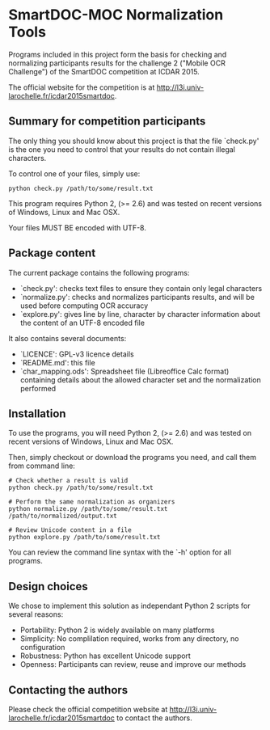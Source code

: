 # SmartDOC-MOC Normalization Tools

Programs included in this project form the basis for checking and normalizing participants results for the challenge 2 ("Mobile OCR Challenge") of the SmartDOC competition at ICDAR 2015.

The official website for the competition is at <http://l3i.univ-larochelle.fr/icdar2015smartdoc>.


## Summary for competition participants

The only thing you should know about this project is that the file `check.py' is the one you need to control that your results do not contain illegal characters.

To control one of your files, simply use:

```shell
python check.py /path/to/some/result.txt
```

This program requires Python 2, (>= 2.6) and was tested on recent versions of Windows, Linux and Mac OSX.

Your files MUST BE encoded with UTF-8.


## Package content

The current package contains the following programs:

- `check.py': checks text files to ensure they contain only legal characters
- `normalize.py': checks and normalizes participants results, and will be used before computing OCR accuracy
- `explore.py': gives line by line, character by character information about the content of an UTF-8 encoded file

It also contains several documents:
- `LICENCE': GPL-v3 licence details
- `README.md': this file
- `char_mapping.ods': Spreadsheet file (Libreoffice Calc format) containing details about the allowed character set and the normalization performed


## Installation

To use the programs, you will need Python 2, (>= 2.6) and was tested on recent versions of Windows, Linux and Mac OSX.

Then, simply checkout or download the programs you need, and call them from command line:

```shell
# Check whether a result is valid
python check.py /path/to/some/result.txt

# Perform the same normalization as organizers
python normalize.py /path/to/some/result.txt /path/to/normalized/output.txt

# Review Unicode content in a file
python explore.py /path/to/some/result.txt
```
You can review the command line syntax with the `-h' option for all programs.


## Design choices

We chose to implement this solution as independant Python 2 scripts for several reasons:
- Portability: Python 2 is widely available on many platforms
- Simplicity: No complilation required, works from any directory, no configuration
- Robustness: Python has excellent Unicode support
- Openness: Participants can review, reuse and improve our methods


## Contacting the authors

Please check the official competition website at <http://l3i.univ-larochelle.fr/icdar2015smartdoc> to contact the authors.

